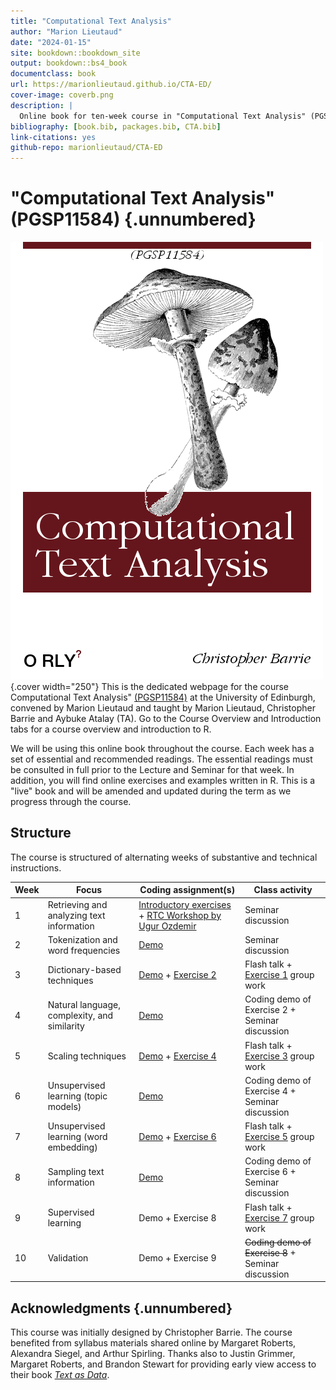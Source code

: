 ```yaml
---
title: "Computational Text Analysis"
author: "Marion Lieutaud"
date: "2024-01-15"
site: bookdown::bookdown_site
output: bookdown::bs4_book
documentclass: book
url: https://marionlieutaud.github.io/CTA-ED/
cover-image: coverb.png
description: |
  Online book for ten-week course in "Computational Text Analysis" (PGSP11584)
bibliography: [book.bib, packages.bib, CTA.bib]
link-citations: yes
github-repo: marionlieutaud/CTA-ED
---
```



# "Computational Text Analysis" (PGSP11584) {.unnumbered}

![cover](coverb.png){.cover width="250"} This is the dedicated webpage for the course Computational Text Analysis" [(PGSP11584)](http://www.drps.ed.ac.uk/23-24/dpt/cxpgsp11584.htm) at the University of Edinburgh, convened by Marion Lieutaud and taught by Marion Lieutaud, Christopher Barrie and Aybuke Atalay (TA). Go to the Course Overview and Introduction tabs for a course overview and introduction to R.

We will be using this online book throughout the course. Each week has a set of essential and recommended readings. The essential readings must be consulted in full prior to the Lecture and Seminar for that week. In addition, you will find online exercises and examples written in R. This is a "live" book and will be amended and updated during the term as we progress through the course.

## Structure

The course is structured of alternating weeks of substantive and technical instructions.

| Week | Focus                                        | Coding assignment(s)                                                                                                                                                              | Class activity                                                                                                             |
|------|----------------------------------------------|-----------------------------------------------------------------------------------------------------------------------------------------------------------------------------------|----------------------------------------------------------------------------------------------------------------------------|
| 1    | Retrieving and analyzing text information    | [Introductory exercises](https://marionlieutaud.github.io/CTA-ED/introduction-to-r.html) + [RTC Workshop by Ugur Ozdemir](https://research-training-centre.sps.ed.ac.uk/micro-methods/) | Seminar discussion                                                                                                         |
| 2    | Tokenization and word frequencies            | [Demo](https://marionlieutaud.github.io/CTA-ED/week-2-demo.html)                                                                                                                        | Seminar discussion                                                                                                         |
| 3    | Dictionary-based techniques                  | [Demo](https://marionlieutaud.github.io/CTA-ED/week-3-demo.html) + [Exercise 2](https://marionlieutaud.github.io/CTA-ED/exercise-2-dictionary-based-methods.html)                             | Flash talk + [Exercise 1](https://marionlieutaud.github.io/CTA-ED/exercise-1-word-frequency-analysis.html) group work            |
| 4    | Natural language, complexity, and similarity | [Demo](https://marionlieutaud.github.io/CTA-ED/week-4-demo.html)                                                                                                                        | Coding demo of Exercise 2 + Seminar discussion                                                                             |
| 5    | Scaling techniques                           | [Demo](https://marionlieutaud.github.io/CTA-ED/week-5-demo.html) + [Exercise 4](https://marionlieutaud.github.io/CTA-ED/exercise-4-scaling-techniques.html)                                   | Flash talk + [Exercise 3](https://marionlieutaud.github.io/CTA-ED/exercise-3-comparison-and-complexity.html) group work          |
| 6    | Unsupervised learning (topic models)         | [Demo](https://marionlieutaud.github.io/CTA-ED/week-6-demo.html)                                                                                                                        | Coding demo of Exercise 4 + Seminar discussion                                                                             |
| 7    | Unsupervised learning (word embedding)       | [Demo](https://marionlieutaud.github.io/CTA-ED/week-7-demo.html) + [Exercise 6](https://marionlieutaud.github.io/CTA-ED/exercise-6-unsupervised-learning-word-embedding.html)                 | Flash talk + [Exercise 5](https://marionlieutaud.github.io/CTA-ED/exercise-5-unsupervised-learning-topic-models.html) group work |
| 8    | Sampling text information                    | [Demo](https://marionlieutaud.github.io/CTA-ED/week-8-demo.html)                                                                                                                        | Coding demo of Exercise 6 + Seminar discussion                                                                             |
| 9    | Supervised learning                          | Demo + Exercise 8                                                                                                                                                                 | Flash talk + [Exercise 7](https://marionlieutaud.github.io/CTA-ED/exercise-7-sampling-text-information.html) group work          |
| 10   | Validation                                   | Demo + Exercise 9                                                                                                                                                                 | ~~Coding demo of Exercise 8~~ + Seminar discussion                                                                         |

## Acknowledgments {.unnumbered}

This course was initially designed by Christopher Barrie. The course benefited from syllabus materials shared online by Margaret Roberts, Alexandra Siegel, and Arthur Spirling. Thanks also to Justin Grimmer, Margaret Roberts, and Brandon Stewart for providing early view access to their book [*Text as Data*](https://press.princeton.edu/books/hardcover/9780691207544/text-as-data).



